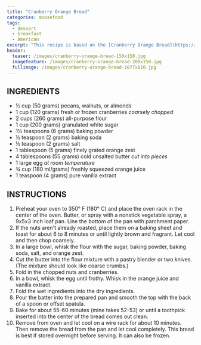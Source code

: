```yaml
---
title: "Cranberry Orange Bread"
categories: moosefood
tags: 
  - dessert
  - breakfast
  - American
excerpt: "This recipe is based on the [Cranberry Orange Bread](https://www.joyofbaking.com/breakfast/CranberryOrangeBread.html) recipe at JoyOfBaking.com. It's semi-moist, tart and slightly sweet, and easy to make (but I recommend getting as many ingredients ready ahead of time as possible). And be careful chopping the cranberries!"
header:
  teaser: /images/cranberry-orange-bread-150x150.jpg
  imagefeature: /images/cranberry-orange-bread-200x150.jpg
  fullimage: /images/cranberry-orange-bread-1077x810.jpg
---
```


## INGREDIENTS
* ½ cup (50 grams) pecans, walnuts, or almonds
* 1 cup (120 grams) fresh or frozen cranberries *coarsely chopped*
* 2 cups (260 grams) all-purpose flour
* 1 cup (200 grams) granulated white sugar
* 1½ teaspoons (6 grams) baking powder
* ½ teaspoon (2 grams) baking soda
* ½ teaspoon (2 grams) salt
* 1 tablespoon (5 grams) finely grated orange zest
* 4 tablespoons (55 grams) cold unsalted butter *cut into pieces*
* 1 large egg *at room temperature*
* ¾ cup (180 ml/grams) freshly squeezed orange juice
* 1 teaspoon (4 grams) pure vanilla extract

## INSTRUCTIONS
1. Preheat your oven to 350° F (180° C) and place the oven rack in the center of the oven. Butter, or spray with a nonstick vegetable spray, a 9x5x3 inch loaf pan. Line the bottom of the pan with parchment paper.
2. If the nuts aren't already roasted, place them on a baking sheet and toast for about 6 to 8 minutes or until lightly brown and fragrant. Let cool and then chop coarsely.
3. In a large bowl, whisk the flour with the sugar, baking powder, baking soda, salt, and orange zest.
4. Cut the butter into the flour mixture with a pastry blender or two knives. (The mixture should look like coarse crumbs.)
5. Fold in the chopped nuts and cranberries.
6. In a bowl, whisk the egg until frothy. Whisk in the orange juice and vanilla extract. 
7. Fold the wet ingredients into the dry ingredients. 
8. Pour the batter into the prepared pan and smooth the top with the back of a spoon or offset spatula. 
9. Bake for about 55-60 minutes (mine takes 52-53) or until a toothpick inserted into the center of the bread comes out clean. 
10. Remove from oven and let cool on a wire rack for about 10 minutes. Then remove the bread from the pan and let cool completely. This bread is best if stored overnight before serving. It can also be frozen.


